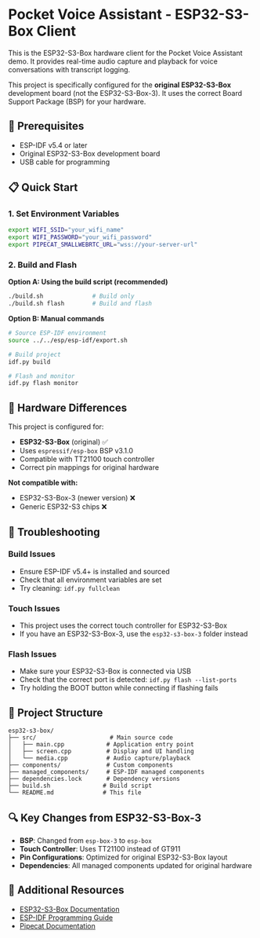 # Pocket Voice Assistant - ESP32-S3-Box Client

This is the ESP32-S3-Box hardware client for the Pocket Voice Assistant demo. It provides real-time audio capture and playback for voice conversations with transcript logging.

This project is specifically configured for the **original ESP32-S3-Box** development board (not the ESP32-S3-Box-3). It uses the correct Board Support Package (BSP) for your hardware.

## 🔧 Prerequisites

- ESP-IDF v5.4 or later
- Original ESP32-S3-Box development board
- USB cable for programming

## 📋 Quick Start

### 1. Set Environment Variables

```bash
export WIFI_SSID="your_wifi_name"
export WIFI_PASSWORD="your_wifi_password"
export PIPECAT_SMALLWEBRTC_URL="wss://your-server-url"
```

### 2. Build and Flash

**Option A: Using the build script (recommended)**
```bash
./build.sh              # Build only
./build.sh flash        # Build and flash
```

**Option B: Manual commands**
```bash
# Source ESP-IDF environment
source ../../esp/esp-idf/export.sh

# Build project
idf.py build

# Flash and monitor
idf.py flash monitor
```

## 🔄 Hardware Differences

This project is configured for:
- **ESP32-S3-Box** (original) ✅
- Uses `espressif/esp-box` BSP v3.1.0
- Compatible with TT21100 touch controller
- Correct pin mappings for original hardware

**Not compatible with:**
- ESP32-S3-Box-3 (newer version) ❌
- Generic ESP32-S3 chips ❌

## 🐛 Troubleshooting

### Build Issues
- Ensure ESP-IDF v5.4+ is installed and sourced
- Check that all environment variables are set
- Try cleaning: `idf.py fullclean`

### Touch Issues
- This project uses the correct touch controller for ESP32-S3-Box
- If you have an ESP32-S3-Box-3, use the `esp32-s3-box-3` folder instead

### Flash Issues
- Make sure your ESP32-S3-Box is connected via USB
- Check that the correct port is detected: `idf.py flash --list-ports`
- Try holding the BOOT button while connecting if flashing fails

## 📁 Project Structure

```
esp32-s3-box/
├── src/                     # Main source code
│   ├── main.cpp            # Application entry point
│   ├── screen.cpp          # Display and UI handling
│   └── media.cpp           # Audio capture/playback
├── components/             # Custom components
├── managed_components/     # ESP-IDF managed components
├── dependencies.lock       # Dependency versions
├── build.sh               # Build script
└── README.md              # This file
```

## 🔍 Key Changes from ESP32-S3-Box-3

- **BSP**: Changed from `esp-box-3` to `esp-box`
- **Touch Controller**: Uses TT21100 instead of GT911
- **Pin Configurations**: Optimized for original ESP32-S3-Box layout
- **Dependencies**: All managed components updated for original hardware

## 📖 Additional Resources

- [ESP32-S3-Box Documentation](https://docs.espressif.com/projects/esp-dev-kits/en/latest/esp32s3/esp32-s3-box/index.html)
- [ESP-IDF Programming Guide](https://docs.espressif.com/projects/esp-idf/en/latest/)
- [Pipecat Documentation](https://docs.pipecat.ai/) 